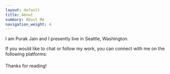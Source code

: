 ```yaml
---
layout: default
title: About
summary: About Me
navigation_weight: 4
---
```


I am Purak Jain and I presently live in Seattle, Washington.

If you would like to chat or follow my work, you can connect with me on the following platforms:

<div style="margin-top: 20px; margin-bottom: 20px;">
    <a href="https://www.linkedin.com/in/purakjain/" target="_blank" style="text-decoration: none; margin-right: 15px;">
        <i class="fab fa-linkedin fa-2x"></i>
    </a>
    <a href="https://www.amazon.science/author/purak-jain" target="_blank" style="text-decoration: none; margin-right: 15px;">
        <i class="fab fa-amazon fa-2x"></i>
    </a>
    <a href="https://scholar.google.com/citations?user=Uz_5hUsAAAAJ" target="_blank" style="text-decoration: none; margin-right: 15px;">
        <i class="fas fa-graduation-cap fa-2x"></i>
    </a>
    <a href="https://twitter.com/PurakJain" target="_blank" style="text-decoration: none;">
        <i class="fab fa-twitter fa-2x"></i>
    </a>
    <a href="https://www.youtube.com/@paperswithvideo" target="_blank" style="text-decoration: none; margin-right: 15px;">
        <i class="fab fa-youtube fa-2x"></i>
    </a>
    <a href="https://www.instagram.com/purakjain/" target="_blank" style="text-decoration: none; margin-right: 15px;">
        <i class="fab fa-instagram fa-2x"></i>
    </a>
</div>

Thanks for reading!
